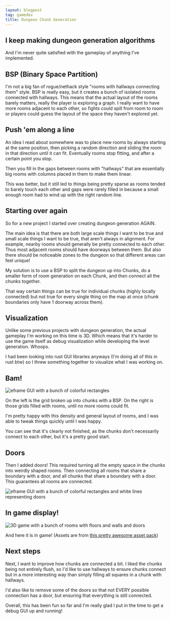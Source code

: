 ```yaml
---
layout: blogpost
tag: gamedev
title: Dungeon Chunk Generation
---
```


## I keep making dungeon generation algorithms

And I'm never quite satisfied with the gameplay of anything I've implemented.

<!--more-->

## BSP (Binary Space Partition)

I'm not a big fan of rogue/nethack style "rooms with hallways connecting them" style.
BSP is really easy, but it creates a bunch of isolated rooms connected with hallways.
This means that the actual layout of the rooms barely matters, really the player is exploring a graph.
I really want to have more rooms adjacent to each other, so fights could spill from room to room or players could guess the layout of the space they haven't explored yet.

## Push 'em along a line

An idea I read about somewhere was to place new rooms by always starting at the same position, then picking a random direction and sliding the room in that direction until it can fit.
Eventually rooms stop fitting, and after a certain point you stop.

Then you fill in the gaps between rooms with "hallways" that are essentially big rooms with columns placed in them to make them linear.

This was better, but it still led to things being pretty sparse as rooms tended to barely touch each other and gaps were rarely filled in because a small enough room had to wind up with the right random line.

## Starting over again

So for a new project I started over creating dungeon generation AGAIN.

The main idea is that there are both large scale things I want to be true and small scale things I want to be true, that aren't always in alignment.
For example, nearby rooms should generally be pretty connected to each other.
Thus most adjacent rooms should have doorways between them.
But also there should be noticeable zones to the dungeon so that different areas can feel unique!

My solution is to use a BSP to split the dungeon up into Chunks, do a smaller form of room generation on each Chunk, and then connect all the chunks together.

That way certain things can be true for individual chunks (highly locally connected) but not true for every single thing on the map at once (chunk boundaries only have 1 doorway across them).

## Visualization

Unlike some previous projects with dungeon generation, the actual gameplay I'm working on this time is 3D.
Which means that it's harder to use the game itself as debug visualization while developing the level generation. Whoops.

I had been looking into rust GUI libraries anyways (I'm doing all of this in rust btw) so I threw something together to visualize what I was working on.

## Bam!

<div class="image-container">
<img class="wideimage" src="{{relativelink}}images/level_gen/rooms_without_doors_gui.png" alt="eframe GUI with a bunch of colorful rectangles">
</div>

On the left is the grid broken up into chunks with a BSP.
On the right is those grids filled with rooms, until no more rooms could fit.

I'm pretty happy with this density and general layout of rooms, and I was able to tweak things quickly until I was happy.

You can see that it's clearly not finished, as the chunks don't necessarily connect to each other, but it's a pretty good start.

## Doors

Then I added doors! This required turning all the empty space in the chunks into weirdly shaped rooms.
Then connecting all rooms that share a boundary with a door, and all chunks that share a boundary with a door.
This guarantees all rooms are connected.

<div class="image-container">
<img class="wideimage" src="{{relativelink}}images/level_gen/rooms_with_doors_gui.jpg" alt="eframe GUI with a bunch of colorful rectangles and white lines representing doors">
</div>

## In game display!

<div class="image-container">
<img class="wideimage" src="{{relativelink}}images/level_gen/generated_rooms_with_doors.jpg" alt="3D game with a bunch of rooms with floors and walls and doors">
</div>

And here it is in game! (Assets are from <a href="https://kaylousberg.itch.io/kaykit-dungeon-remastered">this pretty awesome asset pack</a>)

## Next steps

Next, I want to improve how chunks are connected a bit.
I liked the chunks being not entirely flush, so I'd like to use hallways to ensure chunks connect but in a more interesting way than simply filling all squares in a chunk with hallways.

I'd also like to remove some of the doors so that not EVERY possible connection has a door, but ensuring that everything is still connected.

Overall, this has been fun so far and I'm really glad I put in the time to get a debug GUI up and running!
